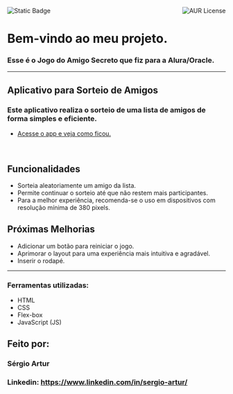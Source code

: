 ![Static Badge](https://img.shields.io/badge/Status-Em_Desenvolvimento---)
<img align="right" alt="AUR License" src="https://img.shields.io/aur/license/Status">

# Bem-vindo ao meu projeto.
### Esse é o Jogo do Amigo Secreto que fiz para a Alura/Oracle.
<hr>

##  Aplicativo para Sorteio de Amigos
<h3>Este aplicativo realiza o sorteio de uma lista de amigos de forma simples e eficiente.</h3>

* [Acesse o app e veja como ficou.](https://desafiojogo-do-amigo-secreto.vercel.app/)
<br>

##  Funcionalidades  
- Sorteia aleatoriamente um amigo da lista.  
- Permite continuar o sorteio até que não restem mais participantes.  
- Para a melhor experiência, recomenda-se o uso em dispositivos com resolução mínima de 380 pixels.

##  Próximas Melhorias  
- Adicionar um botão para reiniciar o jogo.  
- Aprimorar o layout para uma experiência mais intuitiva e agradável.  
- Inserir o rodapé.
<hr>

### Ferramentas utilizadas:

* HTML
* CSS
* Flex-box
* JavaScript (JS)
## Feito por:
### Sérgio Artur
### Linkedin: https://www.linkedin.com/in/sergio-artur/